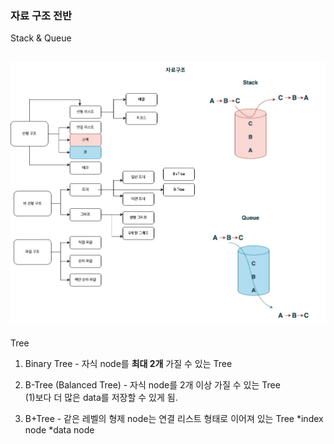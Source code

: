 ### 자료 구조 전반

Stack & Queue

## ![](../Stack-Queue.jpg)

Tree

1. Binary Tree - 자식 node를 **최대 2개** 가질 수 있는 Tree

2. B-Tree (Balanced Tree) - 자식 node를 2개 이상 가질 수 있는 Tree <br/>
   (1)보다 더 많은 data를 저장할 수 있게 됨.

3. B+Tree - 같은 레벨의 형제 node는 연결 리스트 형태로 이어져 있는 Tree
   *index node
   *data node
